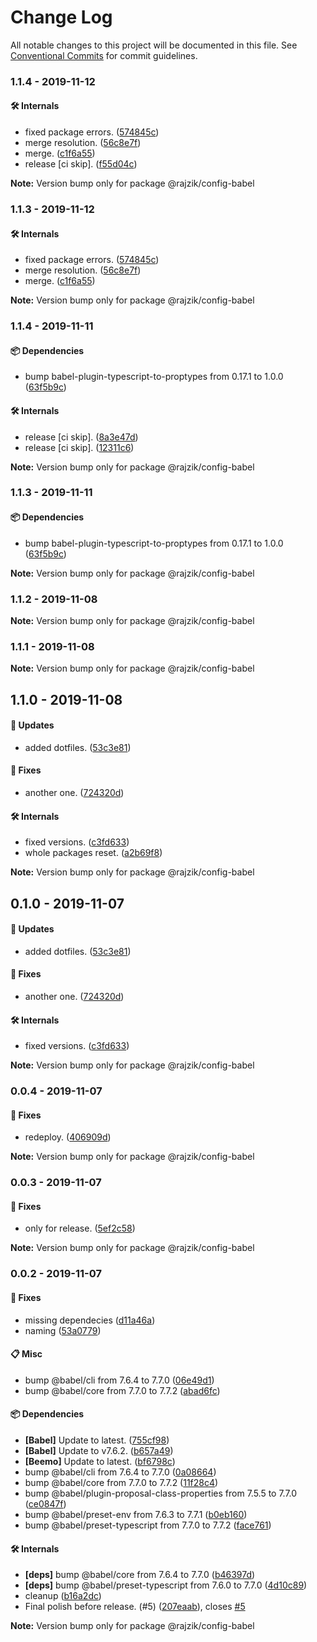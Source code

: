 # Change Log

All notable changes to this project will be documented in this file.
See [Conventional Commits](https://conventionalcommits.org) for commit guidelines.

### 1.1.4 - 2019-11-12

#### 🛠 Internals

- fixed package errors. ([574845c](https://github.com/rajzik/lumos/commit/574845c))
- merge resolution. ([56c8e7f](https://github.com/rajzik/lumos/commit/56c8e7f))
- merge. ([c1f6a55](https://github.com/rajzik/lumos/commit/c1f6a55))
- release [ci skip]. ([f55d04c](https://github.com/rajzik/lumos/commit/f55d04c))

**Note:** Version bump only for package @rajzik/config-babel





### 1.1.3 - 2019-11-12

#### 🛠 Internals

- fixed package errors. ([574845c](https://github.com/rajzik/lumos/commit/574845c))
- merge resolution. ([56c8e7f](https://github.com/rajzik/lumos/commit/56c8e7f))
- merge. ([c1f6a55](https://github.com/rajzik/lumos/commit/c1f6a55))

**Note:** Version bump only for package @rajzik/config-babel






### 1.1.4 - 2019-11-11

#### 📦 Dependencies

- bump babel-plugin-typescript-to-proptypes from 0.17.1 to 1.0.0 ([63f5b9c](https://github.com/rajzik/lumos/commit/63f5b9c))

#### 🛠 Internals

- release [ci skip]. ([8a3e47d](https://github.com/rajzik/lumos/commit/8a3e47d))
- release [ci skip]. ([12311c6](https://github.com/rajzik/lumos/commit/12311c6))

**Note:** Version bump only for package @rajzik/config-babel





### 1.1.3 - 2019-11-11

#### 📦 Dependencies

- bump babel-plugin-typescript-to-proptypes from 0.17.1 to 1.0.0 ([63f5b9c](https://github.com/rajzik/lumos/commit/63f5b9c))

**Note:** Version bump only for package @rajzik/config-babel





### 1.1.2 - 2019-11-08

**Note:** Version bump only for package @rajzik/config-babel





### 1.1.1 - 2019-11-08

**Note:** Version bump only for package @rajzik/config-babel





## 1.1.0 - 2019-11-08

#### 🚀 Updates

- added dotfiles. ([53c3e81](https://github.com/rajzik/lumos/commit/53c3e81))

#### 🐞 Fixes

- another one. ([724320d](https://github.com/rajzik/lumos/commit/724320d))

#### 🛠 Internals

- fixed versions. ([c3fd633](https://github.com/rajzik/lumos/commit/c3fd633))
- whole packages reset. ([a2b69f8](https://github.com/rajzik/lumos/commit/a2b69f8))

**Note:** Version bump only for package @rajzik/config-babel





## 0.1.0 - 2019-11-07

#### 🚀 Updates

- added dotfiles. ([53c3e81](https://github.com/rajzik/lumos/commit/53c3e81))

#### 🐞 Fixes

- another one. ([724320d](https://github.com/rajzik/lumos/commit/724320d))

#### 🛠 Internals

- fixed versions. ([c3fd633](https://github.com/rajzik/lumos/commit/c3fd633))

**Note:** Version bump only for package @rajzik/config-babel





### 0.0.4 - 2019-11-07

#### 🐞 Fixes

- redeploy. ([406909d](https://github.com/rajzik/lumos/commit/406909d))

**Note:** Version bump only for package @rajzik/config-babel





### 0.0.3 - 2019-11-07

#### 🐞 Fixes

- only for release. ([5ef2c58](https://github.com/rajzik/lumos/commit/5ef2c58))

**Note:** Version bump only for package @rajzik/config-babel





### 0.0.2 - 2019-11-07

#### 🐞 Fixes

- missing dependecies ([d11a46a](https://github.com/rajzik/lumos/commit/d11a46a))
- naming ([53a0779](https://github.com/rajzik/lumos/commit/53a0779))

#### 📋 Misc

- bump @babel/cli from 7.6.4 to 7.7.0 ([06e49d1](https://github.com/rajzik/lumos/commit/06e49d1))
- bump @babel/core from 7.7.0 to 7.7.2 ([abad6fc](https://github.com/rajzik/lumos/commit/abad6fc))

#### 📦 Dependencies

- **[Babel]** Update to latest. ([755cf98](https://github.com/rajzik/lumos/commit/755cf98))
- **[Babel]** Update to v7.6.2. ([b657a49](https://github.com/rajzik/lumos/commit/b657a49))
- **[Beemo]** Update to latest. ([bf6798c](https://github.com/rajzik/lumos/commit/bf6798c))
- bump @babel/cli from 7.6.4 to 7.7.0 ([0a08664](https://github.com/rajzik/lumos/commit/0a08664))
- bump @babel/core from 7.7.0 to 7.7.2 ([11f28c4](https://github.com/rajzik/lumos/commit/11f28c4))
- bump @babel/plugin-proposal-class-properties from 7.5.5 to 7.7.0 ([ce0847f](https://github.com/rajzik/lumos/commit/ce0847f))
- bump @babel/preset-env from 7.6.3 to 7.7.1 ([b0eb160](https://github.com/rajzik/lumos/commit/b0eb160))
- bump @babel/preset-typescript from 7.7.0 to 7.7.2 ([face761](https://github.com/rajzik/lumos/commit/face761))

#### 🛠 Internals

- **[deps]** bump @babel/core from 7.6.4 to 7.7.0 ([b46397d](https://github.com/rajzik/lumos/commit/b46397d))
- **[deps]** bump @babel/preset-typescript from 7.6.0 to 7.7.0 ([4d10c89](https://github.com/rajzik/lumos/commit/4d10c89))
- cleanup ([b16a2dc](https://github.com/rajzik/lumos/commit/b16a2dc))
- Final polish before release. (#5) ([207eaab](https://github.com/rajzik/lumos/commit/207eaab)), closes [#5](https://github.com/rajzik/lumos/issues/5)

**Note:** Version bump only for package @rajzik/config-babel
